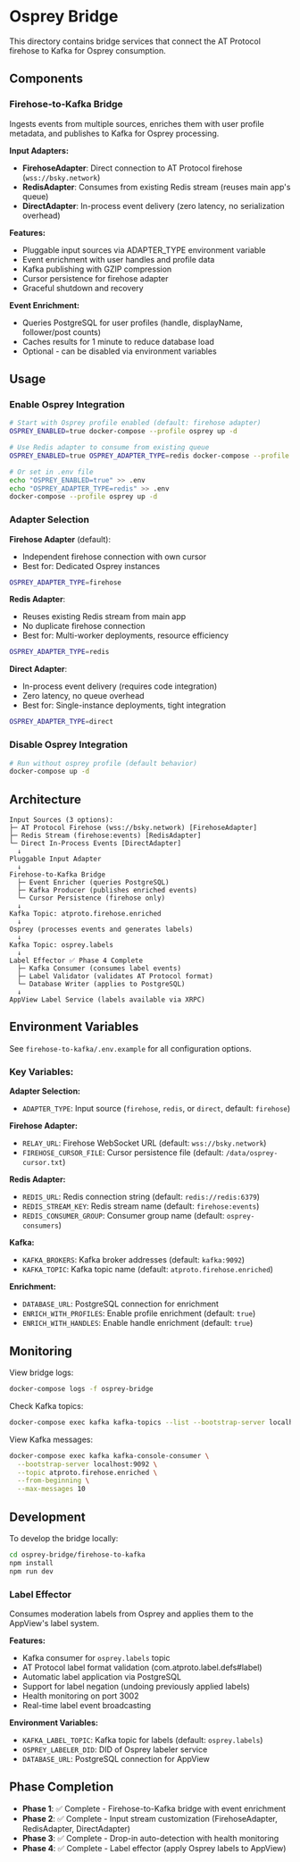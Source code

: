 # Osprey Bridge

This directory contains bridge services that connect the AT Protocol firehose to Kafka for Osprey consumption.

## Components

### Firehose-to-Kafka Bridge

Ingests events from multiple sources, enriches them with user profile metadata, and publishes to Kafka for Osprey processing.

**Input Adapters:**
- **FirehoseAdapter**: Direct connection to AT Protocol firehose (`wss://bsky.network`)
- **RedisAdapter**: Consumes from existing Redis stream (reuses main app's queue)
- **DirectAdapter**: In-process event delivery (zero latency, no serialization overhead)

**Features:**
- Pluggable input sources via ADAPTER_TYPE environment variable
- Event enrichment with user handles and profile data
- Kafka publishing with GZIP compression
- Cursor persistence for firehose adapter
- Graceful shutdown and recovery

**Event Enrichment:**
- Queries PostgreSQL for user profiles (handle, displayName, follower/post counts)
- Caches results for 1 minute to reduce database load
- Optional - can be disabled via environment variables

## Usage

### Enable Osprey Integration

```bash
# Start with Osprey profile enabled (default: firehose adapter)
OSPREY_ENABLED=true docker-compose --profile osprey up -d

# Use Redis adapter to consume from existing queue
OSPREY_ENABLED=true OSPREY_ADAPTER_TYPE=redis docker-compose --profile osprey up -d

# Or set in .env file
echo "OSPREY_ENABLED=true" >> .env
echo "OSPREY_ADAPTER_TYPE=redis" >> .env
docker-compose --profile osprey up -d
```

### Adapter Selection

**Firehose Adapter** (default):
- Independent firehose connection with own cursor
- Best for: Dedicated Osprey instances
```bash
OSPREY_ADAPTER_TYPE=firehose
```

**Redis Adapter**:
- Reuses existing Redis stream from main app
- No duplicate firehose connection
- Best for: Multi-worker deployments, resource efficiency
```bash
OSPREY_ADAPTER_TYPE=redis
```

**Direct Adapter**:
- In-process event delivery (requires code integration)
- Zero latency, no queue overhead
- Best for: Single-instance deployments, tight integration
```bash
OSPREY_ADAPTER_TYPE=direct
```

### Disable Osprey Integration

```bash
# Run without osprey profile (default behavior)
docker-compose up -d
```

## Architecture

```
Input Sources (3 options):
├─ AT Protocol Firehose (wss://bsky.network) [FirehoseAdapter]
├─ Redis Stream (firehose:events) [RedisAdapter]
└─ Direct In-Process Events [DirectAdapter]
  ↓
Pluggable Input Adapter
  ↓
Firehose-to-Kafka Bridge
  ├─ Event Enricher (queries PostgreSQL)
  ├─ Kafka Producer (publishes enriched events)
  └─ Cursor Persistence (firehose only)
  ↓
Kafka Topic: atproto.firehose.enriched
  ↓
Osprey (processes events and generates labels)
  ↓
Kafka Topic: osprey.labels
  ↓
Label Effector ✅ Phase 4 Complete
  ├─ Kafka Consumer (consumes label events)
  ├─ Label Validator (validates AT Protocol format)
  └─ Database Writer (applies to PostgreSQL)
  ↓
AppView Label Service (labels available via XRPC)
```

## Environment Variables

See `firehose-to-kafka/.env.example` for all configuration options.

### Key Variables:

**Adapter Selection:**
- `ADAPTER_TYPE`: Input source (`firehose`, `redis`, or `direct`, default: `firehose`)

**Firehose Adapter:**
- `RELAY_URL`: Firehose WebSocket URL (default: `wss://bsky.network`)
- `FIREHOSE_CURSOR_FILE`: Cursor persistence file (default: `/data/osprey-cursor.txt`)

**Redis Adapter:**
- `REDIS_URL`: Redis connection string (default: `redis://redis:6379`)
- `REDIS_STREAM_KEY`: Redis stream name (default: `firehose:events`)
- `REDIS_CONSUMER_GROUP`: Consumer group name (default: `osprey-consumers`)

**Kafka:**
- `KAFKA_BROKERS`: Kafka broker addresses (default: `kafka:9092`)
- `KAFKA_TOPIC`: Kafka topic name (default: `atproto.firehose.enriched`)

**Enrichment:**
- `DATABASE_URL`: PostgreSQL connection for enrichment
- `ENRICH_WITH_PROFILES`: Enable profile enrichment (default: `true`)
- `ENRICH_WITH_HANDLES`: Enable handle enrichment (default: `true`)

## Monitoring

View bridge logs:
```bash
docker-compose logs -f osprey-bridge
```

Check Kafka topics:
```bash
docker-compose exec kafka kafka-topics --list --bootstrap-server localhost:9092
```

View Kafka messages:
```bash
docker-compose exec kafka kafka-console-consumer \
  --bootstrap-server localhost:9092 \
  --topic atproto.firehose.enriched \
  --from-beginning \
  --max-messages 10
```

## Development

To develop the bridge locally:

```bash
cd osprey-bridge/firehose-to-kafka
npm install
npm run dev
```

### Label Effector

Consumes moderation labels from Osprey and applies them to the AppView's label system.

**Features:**
- Kafka consumer for `osprey.labels` topic
- AT Protocol label format validation (com.atproto.label.defs#label)
- Automatic label application via PostgreSQL
- Support for label negation (undoing previously applied labels)
- Health monitoring on port 3002
- Real-time label event broadcasting

**Environment Variables:**
- `KAFKA_LABEL_TOPIC`: Kafka topic for labels (default: `osprey.labels`)
- `OSPREY_LABELER_DID`: DID of Osprey labeler service
- `DATABASE_URL`: PostgreSQL connection for AppView

## Phase Completion

- **Phase 1**: ✅ Complete - Firehose-to-Kafka bridge with event enrichment
- **Phase 2**: ✅ Complete - Input stream customization (FirehoseAdapter, RedisAdapter, DirectAdapter)
- **Phase 3**: ✅ Complete - Drop-in auto-detection with health monitoring
- **Phase 4**: ✅ Complete - Label effector (apply Osprey labels to AppView)
